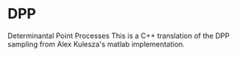 # DPP
Determinantal Point Processes
This is a C++ translation of the DPP sampling from Alex Kulesza's matlab implementation.
